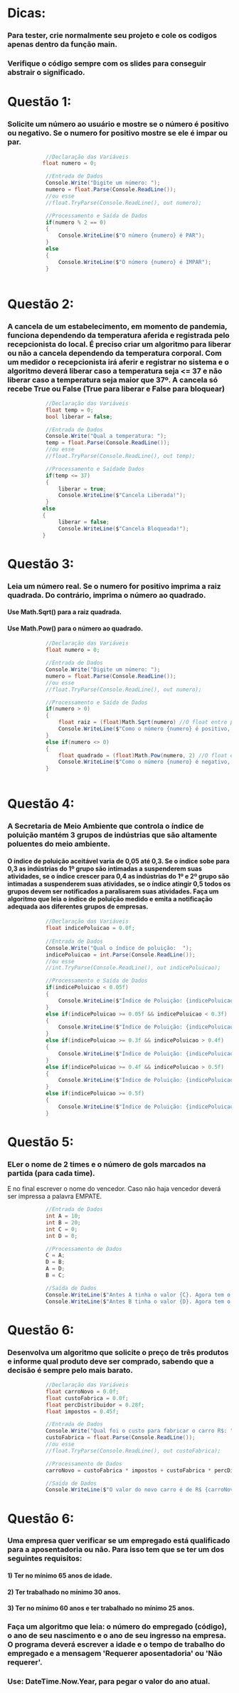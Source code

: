 # Dicas:
### Para tester, crie normalmente seu projeto e cole os codigos apenas dentro da função main.
### Verifique o código sempre com os slides para conseguir abstrair o significado. 

# Questão 1: 
### Solicite um número ao usuário e mostre se o número é positivo ou negativo. Se o numero for positivo mostre se ele é impar ou par.
```C#
            //Declaração das Variáveis
           float numero = 0;

            //Entrada de Dados
            Console.Write("Digite um número: ");
            numero = float.Parse(Console.ReadLine());
            //ou esse
            //float.TryParse(Console.ReadLine(), out numero);

            //Processamento e Saída de Dados
            if(numero % 2 == 0)
            {
                Console.WriteLine($"O número {numero} é PAR");
            }
            else
            {
                Console.WriteLine($"O número {numero} é IMPAR");
            }
            
```

# Questão 2:
### A cancela de um estabelecimento, em momento de pandemia, funciona dependendo da temperatura aferida e registrada pelo recepcionista do local. É preciso criar um algoritmo para liberar ou não a cancela dependendo da temperatura corporal. Com um medidor o recepcionista irá aferir e registrar no sistema e o algoritmo deverá liberar caso a temperatura seja <= 37 e não liberar caso a temperatura seja maior que 37º. A cancela só recebe True ou False (True para liberar e False para bloquear)

```C#
            //Declaração das Variáveis
            float temp = 0;
            bool liberar = false;

            //Entrada de Dados
            Console.Write("Qual a temperatura: ");
            temp = float.Parse(Console.ReadLine());
            //ou esse
            //float.TryParse(Console.ReadLine(), out temp);

            //Processamento e Saídade Dados
            if(temp <= 37)
            {
                liberar = true;
                Console.WriteLine($"Cancela Liberada!");
            }
           else
           {
                liberar = false;
                Console.WriteLine($"Cancela Bloqueada!");
           }
````


# Questão 3:
### Leia um número real. Se o numero for positivo imprima a raiz quadrada. Do contrário,  imprima o número ao quadrado. 
#### Use Math.Sqrt() para a raiz quadrada.
#### Use Math.Pow() para o número ao quadrado.

```C#
            //Declaração das Variáveis
            float numero = 0;

            //Entrada de Dados
            Console.Write("Digite um número: ");
            numero = float.Parse(Console.ReadLine());
            //ou esse
            //float.TryParse(Console.ReadLine(), out numero);

            //Processamento e Saída de Dados
            if(numero > 0)
            {
                float raiz = (float)Math.Sqrt(numero) //O float entre parentese se chama Cast, ele serve para converter o valor do Math.Sqrt() que é em double para float.
                Console.WriteLine($"Como o número {numero} é positivo, sua raiz quadrada é {raiz}");
            }
            else if(numero <> 0)
            {
                float quadrado = (float)Math.Pow(numero, 2) //O float entre parentese se chama Cast, ele serve para converter o valor do Math.Sqrt() que é em double para float.
                Console.WriteLine($"Como o número {numero} é negativo, seu quadrada é {quadrado}");
            }
            
````

# Questão 4:
### A Secretaria de Meio Ambiente que controla o índice de poluição mantém 3 grupos de indústrias que são altamente poluentes do meio ambiente. 
#### O índice de poluição aceitável varia de 0,05 até 0,3. Se o índice sobe para 0,3 as indústrias do 1º grupo são intimadas a suspenderem suas atividades, se o índice crescer para 0,4 as indústrias do 1º e 2º grupo são intimadas a suspenderem suas atividades, se o índice atingir 0,5 todos os grupos devem ser notificados a paralisarem suas atividades. Faça um algoritmo que leia o índice de poluição medido e emita a notificação adequada aos diferentes grupos de empresas.

```C#
            //Declaração das Variáveis
            float indicePoluicao = 0.0f;
            
            //Entrada de Dados
            Console.Write("Qual o índice de poluição:  ");
            indicePoluicao = int.Parse(Console.ReadLine());
            //ou esse
            //int.TryParse(Console.ReadLine(), out indicePoluicao);

            //Processamento e Saída de Dados
            if(indicePoluicao < 0.05f)
            {
                Console.WriteLine($"Índice de Poluição: {indicePoluicao}. Abaixo do esperado.");
            }
            else if(indicePoluicao >= 0.05f && indicePoluicao < 0.3f)
            {
                Console.WriteLine($"Índice de Poluição: {indicePoluicao}. Faixa normal de trabalho.");
            }
            else if(indicePoluicao >= 0.3f && indicePoluicao > 0.4f)
            {
                Console.WriteLine($"Índice de Poluição: {indicePoluicao}. Acima do esperado. Notificação de Alerta para o Grupo 1.");
            }
            else if(indicePoluicao >= 0.4f && indicePoluicao > 0.5f)
            {
                Console.WriteLine($"Índice de Poluição: {indicePoluicao}. Acima do esperado. Notificação de Alerta para os Grupos 1 e 2.");
            }
            else if(indicePoluicao >= 0.5f)
            {
                Console.WriteLine($"Índice de Poluição: {indicePoluicao}. Acima do esperado. Notificação de Alerta para todos Grupos.");
            }
````

# Questão 5: 
### ELer o nome de 2 times e o número de gols marcados na partida (para cada time).
E no final escrever o nome do vencedor. Caso não haja vencedor deverá ser impressa a palavra EMPATE.

```C#
            //Entrada de Dados
            int A = 10;
            int B = 20;
            int C = 0;
            int D = 0;

            //Processamento de Dados
            C = A;
            D = B;
            A = D;
            B = C;

            //Saída de Dados
            Console.WriteLine($"Antes A tinha o valor {C}. Agora tem o valor {A}");
            Console.WriteLine($"Antes B tinha o valor {D}. Agora tem o valor {B}")

```

# Questão 6:
### Desenvolva um algoritmo que solicite o preço de três produtos e informe qual produto deve ser comprado, sabendo que a decisão é sempre pelo mais barato.

```C#
            //Declaração das Variáveis
            float carroNovo = 0.0f;
            float custoFabrica = 0.0f;
            float percDistribuidor = 0.28f;
            float impostos = 0.45f;

            //Entrada de Dados
            Console.Write("Qual foi o custo para fabricar o carro R$: ");
            custoFabrica = float.Parse(Console.ReadLine());
            //ou esse
            //float.TryParse(Console.ReadLine(), out custoFabrica);

            //Processamento de Dados
            carroNovo = custoFabrica * impostos + custoFabrica * percDistribuidor + custoFabrica;

            //Saída de Dados
            Console.WriteLine($"O valor do novo carro é de R$ {carroNovo.ToString("0.00")}");

```
# Questão 6:
### Uma empresa quer verificar se um empregado está qualificado para a aposentadoria ou não. Para isso tem que se ter um dos seguintes requisitos:
#### 1) Ter no mínimo 65 anos de idade. 
#### 2) Ter trabalhado no mínimo 30 anos. 
#### 3) Ter no mínimo 60 anos e ter trabalhado no mínimo 25 anos. 

### Faça um algoritmo que leia: o número do empregado (código), o ano de seu nascimento e o ano de seu ingresso na empresa. O programa deverá escrever a idade e o tempo de trabalho do empregado e a mensagem 'Requerer aposentadoria' ou 'Não requerer'.
### Use: DateTime.Now.Year, para pegar o valor do ano atual.